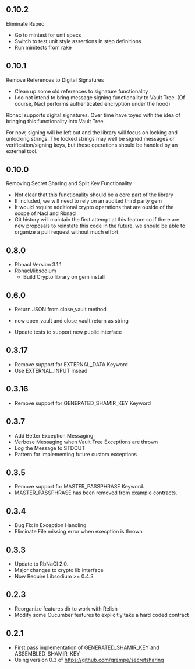 ## 0.10.2
Eliminate Rspec

* Go to mintest for unit specs
* Switch to test unit style assertions in step definitions
* Run minitests from rake

## 0.10.1
Remove References to Digital Signatures

* Clean up some old references to signature functionality
* I do not intend to bring message signing functionality to Vault Tree.
  (Of course, Nacl performs authenticated encryption under the hood)

Rbnacl supports digital signatures. Over time have toyed with the idea of
bringing this functionality into Vault Tree.

For now, signing will be left out and the library will focus on locking and
unlocking strings. The locked strings may well be signed messages or
verification/signing keys, but these operations should be handled by an
external tool.

## 0.10.0
Removing Secret Sharing and Split Key Functionality
* Not clear that this functionality should be a core part of the library
* If included, we will need to rely on an audited third party gem
* It would require additional crypto operations that are ouside of the scope
  of Nacl and Rbnacl.
* Git history will maintain the first attempt at this feature so if there
  are new proposals to reinstate this code in the future, we should be able
  to organize a pull request without much effort.

## 0.8.0
* Rbnacl Version 3.1.1
* Rbnacl/libsodium
  - Build Crypto library on gem install

## 0.6.0

* Return JSON from close_vault method
- now open_vault and close_vault return as string
* Update tests to support new public interface

## 0.3.17

* Remove support for EXTERNAL_DATA Keyword
* Use EXTERNAL_INPUT Insead

## 0.3.16

* Remove support for GENERATED_SHAMIR_KEY Keyword

## 0.3.7

* Add Better Exception Messaging
* Verbose Messaging when Vault Tree Exceptions are thrown
* Log the Message to STDOUT
* Pattern for implementing future custom exceptions

## 0.3.5

* Remove support for MASTER_PASSPHRASE Keyword.
* MASTER_PASSPHRASE has been removed from example contracts.

## 0.3.4

* Bug Fix in Exception Handling
* Eliminate File missing error when execption is thrown

## 0.3.3

* Update to RbNaCl 2.0.
* Major changes to crypto lib interface
* Now Require Libsodium >= 0.4.3

## 0.2.3

* Reorganize features dir to work with Relish
* Modify some Cucumber features to explicitly take a hard coded contract

## 0.2.1

* First pass implementation of GENERATED_SHAMIR_KEY and ASSEMBLED_SHAMIR_KEY
* Using version 0.3 of https://github.com/grempe/secretsharing
